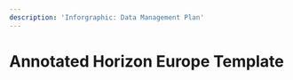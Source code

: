 ```yaml
---
description: 'Inforgraphic: Data Management Plan'
---
```


# Annotated Horizon Europe Template

<figure><img src="../../.gitbook/assets/Annotated Horizon Europe DMP Template - Infographic-01.png" alt=""><figcaption></figcaption></figure>

<figure><img src="../../.gitbook/assets/Annotated Horizon Europe DMP Template - Infographic-02.png" alt=""><figcaption></figcaption></figure>

<figure><img src="../../.gitbook/assets/Annotated Horizon Europe DMP Template - Infographic-03 (1).png" alt=""><figcaption></figcaption></figure>

<figure><img src="../../.gitbook/assets/Annotated Horizon Europe DMP Template - Infographic-04.png" alt=""><figcaption></figcaption></figure>

<figure><img src="../../.gitbook/assets/Annotated Horizon Europe DMP Template - Infographic-05.png" alt=""><figcaption></figcaption></figure>

<figure><img src="../../.gitbook/assets/Annotated Horizon Europe DMP Template - Infographic-06.png" alt=""><figcaption></figcaption></figure>

<figure><img src="../../.gitbook/assets/Annotated Horizon Europe DMP Template - Infographic-07.png" alt=""><figcaption></figcaption></figure>

<figure><img src="../../.gitbook/assets/Annotated Horizon Europe DMP Template - Infographic-08.png" alt=""><figcaption></figcaption></figure>

<figure><img src="../../.gitbook/assets/Annotated Horizon Europe DMP Template - Infographic-09.png" alt=""><figcaption></figcaption></figure>

<figure><img src="../../.gitbook/assets/Annotated Horizon Europe DMP Template - Infographic-10.png" alt=""><figcaption></figcaption></figure>

<figure><img src="../../.gitbook/assets/Annotated Horizon Europe DMP Template - Infographic-11.png" alt=""><figcaption></figcaption></figure>

<figure><img src="../../.gitbook/assets/Annotated Horizon Europe DMP Template - Infographic-12 (1).png" alt=""><figcaption></figcaption></figure>

<figure><img src="../../.gitbook/assets/Annotated Horizon Europe DMP Template - Infographic-13 (1).png" alt=""><figcaption></figcaption></figure>

<figure><img src="../../.gitbook/assets/Annotated Horizon Europe DMP Template - Infographic-14 (1).png" alt=""><figcaption></figcaption></figure>

<figure><img src="../../.gitbook/assets/Annotated Horizon Europe DMP Template - Infographic-15.png" alt=""><figcaption></figcaption></figure>

<figure><img src="../../.gitbook/assets/Annotated Horizon Europe DMP Template - Infographic-16 (1).png" alt=""><figcaption></figcaption></figure>

<figure><img src="../../.gitbook/assets/Annotated Horizon Europe DMP Template - Infographic-17 (1).png" alt=""><figcaption></figcaption></figure>

<figure><img src="../../.gitbook/assets/Annotated Horizon Europe DMP Template - Infographic-18 (1).png" alt=""><figcaption></figcaption></figure>

<figure><img src="../../.gitbook/assets/Annotated Horizon Europe DMP Template - Infographic-19.png" alt=""><figcaption></figcaption></figure>

<figure><img src="../../.gitbook/assets/Annotated Horizon Europe DMP Template - Infographic-20 (1).png" alt=""><figcaption></figcaption></figure>

<figure><img src="../../.gitbook/assets/Annotated Horizon Europe DMP Template - Infographic-21.png" alt=""><figcaption></figcaption></figure>
